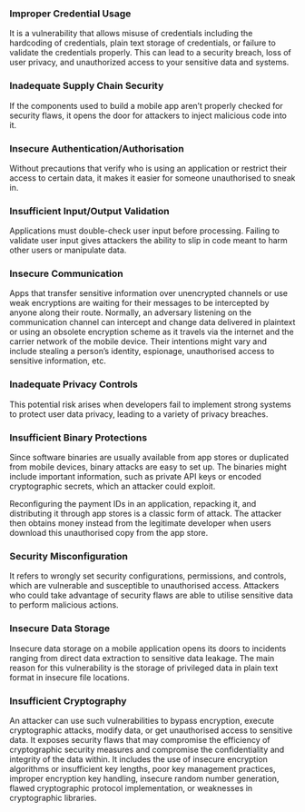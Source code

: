 
### Improper Credential Usage

It is a vulnerability that allows misuse of credentials including the hardcoding of credentials, plain text storage of credentials, or failure to validate the credentials properly. This can lead to a security breach, loss of user privacy, and unauthorized access to your sensitive data and systems.

### Inadequate Supply Chain Security

If the components used to build a mobile app aren’t properly checked for security flaws, it opens the door for attackers to inject malicious code into it.

### Insecure Authentication/Authorisation

Without precautions that verify who is using an application or restrict their access to certain data, it makes it easier for someone unauthorised to sneak in.

### Insufficient Input/Output Validation

Applications must double-check user input before processing. Failing to validate user input gives attackers the ability to slip in code meant to harm other users or manipulate data.

### Insecure Communication

Apps that transfer sensitive information over unencrypted channels or use weak encryptions are waiting for their messages to be intercepted by anyone along their route. Normally, an adversary listening on the communication channel can intercept and change data delivered in plaintext or using an obsolete encryption scheme as it travels via the internet and the carrier network of the mobile device. Their intentions might vary and include stealing a person’s identity, espionage, unauthorised access to sensitive information, etc.

### Inadequate Privacy Controls

This potential risk arises when developers fail to implement strong systems to protect user data privacy, leading to a variety of privacy breaches. 

### Insufficient Binary Protections

Since software binaries are usually available from app stores or duplicated from mobile devices, binary attacks are easy to set up. The binaries might include important information, such as private API keys or encoded cryptographic secrets, which an attacker could exploit.

Reconfiguring the payment IDs in an application, repacking it, and distributing it through app stores is a classic form of attack. The attacker then obtains money instead from the legitimate developer when users download this unauthorised copy from the app store.

### Security Misconfiguration

It refers to wrongly set security configurations, permissions, and controls, which are vulnerable and susceptible to unauthorised access. Attackers who could take advantage of security flaws are able to utilise sensitive data to perform malicious actions. 

### Insecure Data Storage

Insecure data storage on a mobile application opens its doors to incidents ranging from direct data extraction to sensitive data leakage. The main reason for this vulnerability is the storage of privileged data in plain text format in insecure file locations. 

### Insufficient Cryptography

An attacker can use such vulnerabilities to bypass encryption, execute cryptographic attacks, modify data, or get unauthorised access to sensitive data. It exposes security flaws that may compromise the efficiency of cryptographic security measures and compromise the confidentiality and integrity of the data within. It includes the use of insecure encryption algorithms or insufficient key lengths, poor key management practices, improper encryption key handling, insecure random number generation, flawed cryptographic protocol implementation, or weaknesses in cryptographic libraries.






